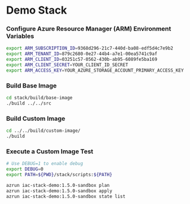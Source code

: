 # Demo Stack

### Configure Azure Resource Manager (ARM) Environment Variables
```bash
export ARM_SUBSCRIPTION_ID=9368d296-21c7-440d-ba08-edf5d4c7e9b2
export ARM_TENANT_ID=879c2680-0e27-44b4-a7e1-00ea5741c9af
export ARM_CLIENT_ID=03251c57-0562-430b-ab95-6089fe5ba169
export ARM_CLIENT_SECRET=YOUR_CLIENT_ID_SECRET
export ARM_ACCESS_KEY=YOUR_AZURE_STORAGE_ACCOUNT_PRIMARY_ACCESS_KEY
```

### Build Base Image
```bash
cd stack/build/base-image
./build ../../src

```

### Build Custom Image
```bash
cd ../../build/custom-image/
./build
```

### Execute a Custom Image Test
```bash
# Use DEBUG=1 to enable debug 
export DEBUG=0
export PATH=${PWD}/stack/scripts:${PATH}

azrun iac-stack-demo:1.5.0-sandbox plan
azrun iac-stack-demo:1.5.0-sandbox apply
azrun iac-stack-demo:1.5.0-sandbox state list
```

